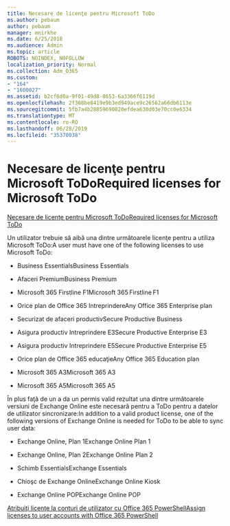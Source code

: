 ```yaml
---
title: Necesare de licenţe pentru Microsoft ToDo
ms.author: pebaum
author: pebaum
manager: mnirkhe
ms.date: 6/25/2018
ms.audience: Admin
ms.topic: article
ROBOTS: NOINDEX, NOFOLLOW
localization_priority: Normal
ms.collection: Adm_O365
ms.custom:
- "164"
- "1600027"
ms.assetid: b2cf6d0a-9f01-49d8-8653-6a3366f6119d
ms.openlocfilehash: 2f368be8419e9b3ed949ace9c26562a66db6113e
ms.sourcegitcommit: 5fb7a4b28859690020efdea630d03e70cc0e6334
ms.translationtype: MT
ms.contentlocale: ro-RO
ms.lasthandoff: 06/28/2019
ms.locfileid: "35370038"
---
```

# <a name="required-licenses-for-microsoft-todo"></a><span data-ttu-id="9dc0b-102">Necesare de licenţe pentru Microsoft ToDo</span><span class="sxs-lookup"><span data-stu-id="9dc0b-102">Required licenses for Microsoft ToDo</span></span>

[<span data-ttu-id="9dc0b-103">Necesare de licenţe pentru Microsoft ToDo</span><span class="sxs-lookup"><span data-stu-id="9dc0b-103">Required licenses for Microsoft ToDo</span></span>](https://support.office.com/article/381e9d1b-c500-49b5-973e-890fd86528d7.aspx)
  
<span data-ttu-id="9dc0b-104">Un utilizator trebuie să aibă una dintre următoarele licenţe pentru a utiliza Microsoft ToDo:</span><span class="sxs-lookup"><span data-stu-id="9dc0b-104">A user must have one of the following licenses to use Microsoft ToDo:</span></span>
  
- <span data-ttu-id="9dc0b-105">Business Essentials</span><span class="sxs-lookup"><span data-stu-id="9dc0b-105">Business Essentials</span></span>

- <span data-ttu-id="9dc0b-106">Afaceri Premium</span><span class="sxs-lookup"><span data-stu-id="9dc0b-106">Business Premium</span></span>

- <span data-ttu-id="9dc0b-107">Microsoft 365 Firstline F1</span><span class="sxs-lookup"><span data-stu-id="9dc0b-107">Microsoft 365 Firstline F1</span></span>

- <span data-ttu-id="9dc0b-108">Orice plan de Office 365 Intreprindere</span><span class="sxs-lookup"><span data-stu-id="9dc0b-108">Any Office 365 Enterprise plan</span></span>

- <span data-ttu-id="9dc0b-109">Securizat de afaceri productiv</span><span class="sxs-lookup"><span data-stu-id="9dc0b-109">Secure Productive Business</span></span>

- <span data-ttu-id="9dc0b-110">Asigura productiv Intreprindere E3</span><span class="sxs-lookup"><span data-stu-id="9dc0b-110">Secure Productive Enterprise E3</span></span>

- <span data-ttu-id="9dc0b-111">Asigura productiv Intreprindere E5</span><span class="sxs-lookup"><span data-stu-id="9dc0b-111">Secure Productive Enterprise E5</span></span>

- <span data-ttu-id="9dc0b-112">Orice plan de Office 365 educaţie</span><span class="sxs-lookup"><span data-stu-id="9dc0b-112">Any Office 365 Education plan</span></span>

- <span data-ttu-id="9dc0b-113">Microsoft 365 A3</span><span class="sxs-lookup"><span data-stu-id="9dc0b-113">Microsoft 365 A3</span></span>

- <span data-ttu-id="9dc0b-114">Microsoft 365 A5</span><span class="sxs-lookup"><span data-stu-id="9dc0b-114">Microsoft 365 A5</span></span>

<span data-ttu-id="9dc0b-115">În plus faţă de un a da un permis valid rezultat una dintre următoarele versiuni de Exchange Online este necesară pentru a ToDo pentru a datelor de utilizator sincronizare:</span><span class="sxs-lookup"><span data-stu-id="9dc0b-115">In addition to a valid product license, one of the following versions of Exchange Online is needed for ToDo to be able to sync user data:</span></span>
  
- <span data-ttu-id="9dc0b-116">Exchange Online, Plan 1</span><span class="sxs-lookup"><span data-stu-id="9dc0b-116">Exchange Online Plan 1</span></span>

- <span data-ttu-id="9dc0b-117">Exchange Online, Plan 2</span><span class="sxs-lookup"><span data-stu-id="9dc0b-117">Exchange Online Plan 2</span></span>

- <span data-ttu-id="9dc0b-118">Schimb Essentials</span><span class="sxs-lookup"><span data-stu-id="9dc0b-118">Exchange Essentials</span></span>

- <span data-ttu-id="9dc0b-119">Chioşc de Exchange Online</span><span class="sxs-lookup"><span data-stu-id="9dc0b-119">Exchange Online Kiosk</span></span>

- <span data-ttu-id="9dc0b-120">Exchange Online POP</span><span class="sxs-lookup"><span data-stu-id="9dc0b-120">Exchange Online POP</span></span>

[<span data-ttu-id="9dc0b-121">Atribuiţi licenţe la conturi de utilizator cu Office 365 PowerShell</span><span class="sxs-lookup"><span data-stu-id="9dc0b-121">Assign licenses to user accounts with Office 365 PowerShell</span></span>](https://docs.microsoft.com/office365/enterprise/powershell/assign-licenses-to-user-accounts-with-office-365-powershell )
  